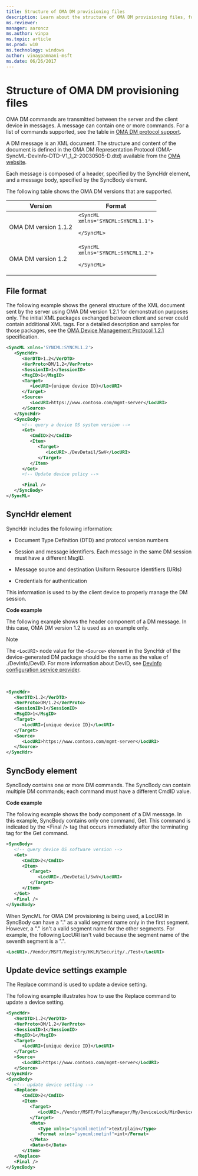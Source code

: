 ```yaml
---
title: Structure of OMA DM provisioning files
description: Learn about the structure of OMA DM provisioning files, for example how each message is composed of a header, specified by the SyncHdr element, and a message body.
ms.reviewer: 
manager: aaroncz
ms.author: vinpa
ms.topic: article
ms.prod: w10
ms.technology: windows
author: vinaypamnani-msft
ms.date: 06/26/2017
---
```


# Structure of OMA DM provisioning files

OMA DM commands are transmitted between the server and the client device in messages. A message can contain one or more commands. For a list of commands supported, see the table in [OMA DM protocol support](oma-dm-protocol-support.md).

A DM message is an XML document. The structure and content of the document is defined in the OMA DM Representation Protocol (OMA-SyncML-DevInfo-DTD-V1\_1\_2-20030505-D.dtd) available from the [OMA website](https://go.microsoft.com/fwlink/p/?LinkId=526900).

Each message is composed of a header, specified by the SyncHdr element, and a message body, specified by the SyncBody element.

The following table shows the OMA DM versions that are supported.

|Version|Format|
|--- |--- |
|OMA DM version 1.1.2|<code>&lt;SyncML xmlns='SYNCML:SYNCML1.1'&gt;</code></p><p><code>&lt;/SyncML&gt;</code>|
|OMA DM version 1.2|<code>&lt;SyncML xmlns='SYNCML:SYNCML1.2'&gt;</code></p><p><code>&lt;/SyncML&gt;</code>|

## File format

The following example shows the general structure of the XML document sent by the server using OMA DM version 1.2.1 for demonstration purposes only. The initial XML packages exchanged between client and server could contain additional XML tags. For a detailed description and samples for those packages, see the [OMA Device Management Protocol 1.2.1](https://www.openmobilealliance.org/release/DM/V1_2_1-20080617-A/OMA-TS-DM_Protocol-V1_2_1-20080617-A.pdf) specification.

```xml
<SyncML xmlns='SYNCML:SYNCML1.2'>
   <SyncHdr>
      <VerDTD>1.2</VerDTD>
      <VerProto>DM/1.2</VerProto>
      <SessionID>1</SessionID>
      <MsgID>1</MsgID>
      <Target>
         <LocURI>{unique device ID}</LocURI>
      </Target>
      <Source>
         <LocURI>https://www.contoso.com/mgmt-server</LocURI>
      </Source>
   </SyncHdr>
   <SyncBody>
      <!-- query a device OS system version -->
      <Get>
         <CmdID>2</CmdID>
         <Item>
            <Target>
               <LocURI>./DevDetail/SwV</LocURI>
            </Target>
         </Item>
      </Get>
      <!-- Update device policy -->

      <Final />
   </SyncBody>
</SyncML>
```

## SyncHdr element

SyncHdr includes the following information:

-   Document Type Definition (DTD) and protocol version numbers

-   Session and message identifiers. Each message in the same DM session must have a different MsgID.

-   Message source and destination Uniform Resource Identifiers (URIs)

-   Credentials for authentication

This information is used to by the client device to properly manage the DM session.


**Code example**

The following example shows the header component of a DM message. In this case, OMA DM version 1.2 is used as an example only.

> [!NOTE]
> The `<LocURI>` node value for the `<Source>` element in the SyncHdr of the device-generated DM package should be the same as the value of ./DevInfo/DevID. For more information about DevID, see [DevInfo configuration service provider](devinfo-csp.md).

 

```xml
<SyncHdr>
   <VerDTD>1.2</VerDTD>
   <VerProto>DM/1.2</VerProto>
   <SessionID>1</SessionID>
   <MsgID>1</MsgID>
   <Target>
      <LocURI>{unique device ID}</LocURI>
   </Target>
   <Source>
      <LocURI>https://www.contoso.com/mgmt-server</LocURI>
   </Source>
</SyncHdr>
```

## SyncBody element

SyncBody contains one or more DM commands. The SyncBody can contain multiple DM commands; each command must have a different CmdID value.

**Code example**

The following example shows the body component of a DM message. In this example, SyncBody contains only one command, Get. This command is indicated by the &lt;Final /&gt; tag that occurs immediately after the terminating tag for the Get command.

```xml
<SyncBody>
   <!-- query device OS software version -->
   <Get>
      <CmdID>2</CmdID>
      <Item>
         <Target>
            <LocURI>./DevDetail/SwV</LocURI>
         </Target>
      </Item>
   </Get>
   <Final />
</SyncBody>
```

When SyncML for OMA DM provisioning is being used, a LocURI in SyncBody can have a "." as a valid segment name only in the first segment. However, a "." isn't a valid segment name for the other segments. For example, the following LocURI isn't valid because the segment name of the seventh segment is a ".".

```xml
<LocURI>./Vendor/MSFT/Registry/HKLM/Security/./Test</LocURI>
```

## Update device settings example

The Replace command is used to update a device setting.

The following example illustrates how to use the Replace command to update a device setting.

```xml
<SyncHdr>
   <VerDTD>1.2</VerDTD>
   <VerProto>DM/1.2</VerProto>
   <SessionID>1</SessionID>
   <MsgID>1</MsgID>
   <Target>
      <LocURI>{unique device ID}</LocURI>
   </Target>
   <Source>
      <LocURI>https://www.contoso.com/mgmt-server</LocURI>
   </Source>
</SyncHdr>
<SyncBody>
   <!-- update device setting -->
   <Replace>
      <CmdID>2</CmdID>
      <Item>
         <Target>
            <LocURI>./Vendor/MSFT/PolicyManager/My/DeviceLock/MinDevicePasswordLength</LocURI>
         </Target>
         <Meta>
            <Type xmlns="syncml:metinf">text/plain</Type>
            <Format xmlns="syncml:metinf">int</Format>
         </Meta>
         <Data>6</Data>
      </Item>
   </Replace>
   <Final />
</SyncBody>
```
